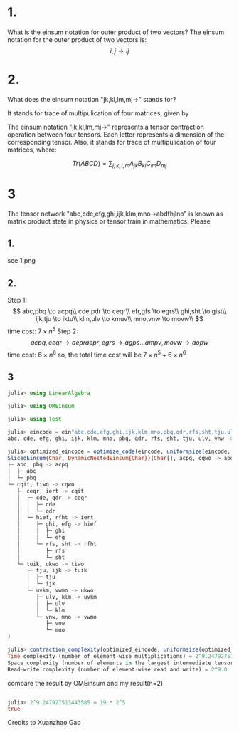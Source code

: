 # 1.
What is the einsum notation for outer product of two vectors?
The einsum notation for the outer product of two vectors is:
$$i,j\to ij$$

# 2. 
What does the einsum notation "jk,kl,lm,mj->" stands for?

It stands for trace of multipulication of four matrices, given by

The einsum notation "jk,kl,lm,mj->" represents a tensor contraction operation between four tensors. Each letter represents a dimension of the corresponding tensor. Also, it stands for trace of multipulication of four matrices, where:

$$Tr(ABCD)=\sum_{j,k,l,m}A_{jk}B_{kl}C_{lm}D_{mj}$$


# 3 
The tensor network "abc,cde,efg,ghi,ijk,klm,mno->abdfhjlno" is known as matrix product state in physics or tensor train in mathematics. Please
## 1. 
see 1.png

## 2.
Step 1: 
$$
abc,pbq \to acpq\\
cde,pdr \to ceqr\\
efr,gfs \to egrs\\
ghi,sht \to gist\\
ijk,tju \to iktu\\
klm,ulv \to kmuv\\
mno,vnw \to movw\\
$$
time cost: $7\times n^{5}$
Step 2:
$$
acpq,ceqr \to aepr
aepr,egrs \to agps
...
ampv,movw \to aopw
$$
time cost: $6\times n^{6}$
so, the total time cost will be $7\times n^{5}+6\times n^{6}$

## 3
```julia
julia> using LinearAlgebra

julia> using OMEinsum

julia> using Test
```

```julia
julia> eincode = ein"abc,cde,efg,ghi,ijk,klm,mno,pbq,qdr,rfs,sht,tju,ulv,vnw->apow"
abc, cde, efg, ghi, ijk, klm, mno, pbq, qdr, rfs, sht, tju, ulv, vnw -> apow
```

```julia
julia> optimized_eincode = optimize_code(eincode, uniformsize(eincode, 2), TreeSA())
SlicedEinsum{Char, DynamicNestedEinsum{Char}}(Char[], acpq, cqwo -> apow
├─ abc, pbq -> acpq
│  ├─ abc
│  └─ pbq
└─ cqit, tiwo -> cqwo
   ├─ ceqr, iert -> cqit
   │  ├─ cde, qdr -> ceqr
   │  │  ├─ cde
   │  │  └─ qdr
   │  └─ hief, rfht -> iert
   │     ├─ ghi, efg -> hief
   │     │  ├─ ghi
   │     │  └─ efg
   │     └─ rfs, sht -> rfht
   │        ├─ rfs
   │        └─ sht
   └─ tuik, ukwo -> tiwo
      ├─ tju, ijk -> tuik
      │  ├─ tju
      │  └─ ijk
      └─ uvkm, vwmo -> ukwo
         ├─ ulv, klm -> uvkm
         │  ├─ ulv
         │  └─ klm
         └─ vnw, mno -> vwmo
            ├─ vnw
            └─ mno
)
```



```julia
julia> contraction_complexity(optimized_eincode, uniformsize(optimized_eincode, 2))
Time complexity (number of element-wise multiplications) = 2^9.247927513443585
Space complexity (number of elements in the largest intermediate tensor) = 2^4.0
Read-write complexity (number of element-wise read and write) = 2^9.0

```

compare the result by OMEinsum and my result(n=2)

```julia

julia> 2^9.247927513443585 ≈ 19 * 2^5
true

```
Credits to Xuanzhao Gao